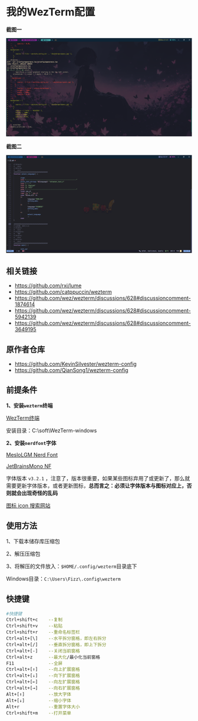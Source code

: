 # 我的WezTerm配置

**截图一**

![screenshot](./screenshots/screenshot-1.png) 

**截图二**

![screenshot](./screenshots/screenshot-2.png) 



## 相关链接

- <https://github.com/rxi/lume>
- <https://github.com/catppuccin/wezterm>
- <https://github.com/wez/wezterm/discussions/628#discussioncomment-1874614>
- <https://github.com/wez/wezterm/discussions/628#discussioncomment-5942139>
- <https://github.com/wez/wezterm/discussions/628#discussioncomment-3649195>



## 原作者仓库

- <https://github.com/KevinSilvester/wezterm-config>
- <https://github.com/QianSong1/wezterm-config>



## 前提条件

**1、安装`wezterm`终端**

[WezTerm终端](https://github.com/wez/wezterm/releases)

安装目录：C:\soft\WezTerm-windows

**2、安装`nerdfont`字体**

[MesloLGM Nerd Font](https://github.com/ryanoasis/nerd-fonts/blob/v3.2.1/patched-fonts/Meslo/M/Regular/MesloLGMNerdFont-Regular.ttf)

[JetBrainsMono NF](https://github.com/ryanoasis/nerd-fonts/blob/v3.2.1/patched-fonts/JetBrainsMono/Ligatures/Regular/JetBrainsMonoNerdFont-Regular.ttf)

字体版本 `v3.2.1` ，注意了，版本很重要，如果某些图标弃用了或更新了，那么就需要更新字体版本，或者更新图标，**总而言之：必须让字体版本与图标对应上，否则就会出现奇怪的乱码**

[图标 icon 搜索网站](https://www.nerdfonts.com/cheat-sheet)



## 使用方法

1、下载本储存库压缩包

2、解压压缩包

3、将解压的文件放入：`$HOME/.config/wezterm`目录底下

Windows目录：`C:\Users\Fizz\.config\wezterm`



## 快捷键

```bash
#快捷键
Ctrl+shift+c    --复制
Ctrl+shift+v    --粘贴
Ctrl+shift+r    --重命名标签栏
Ctrl+alt+[\]    --水平拆分窗格，即左右拆分
Ctrl+alt+[/]    --垂直拆分窗格，即上下拆分
Ctrl+alt+[-]    --关闭当前窗格
Ctrl+alt+z      --最大化/最小化当前窗格
F11             --全屏
Ctrl+alt+[↑]    --向上扩展窗格
Ctrl+alt+[↓]    --向下扩展窗格
Ctrl+alt+[←]    --向左扩展窗格
Ctrl+alt+[→]    --向右扩展窗格
Alt+[↑]         --放大字体
Alt+[↓]         --缩小字体
Alt+r           --重置字体大小
Ctrl+shift+m    --打开菜单
```

